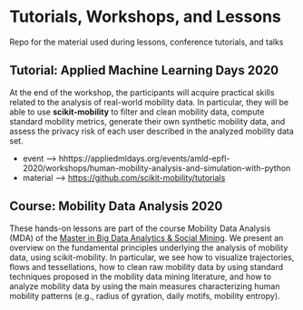 # Tutorials, Workshops, and Lessons
Repo for the material used during lessons, conference tutorials, and talks

## Tutorial: Applied Machine Learning Days 2020

At the end of the workshop, the participants will acquire practical skills related to the analysis of real-world mobility data. In particular, they will be able to use **scikit-mobility** to filter and clean mobility data, compute standard mobility metrics, generate their own synthetic mobility data, and assess the privacy risk of each user described in the analyzed mobility data set.

- event --> hhttps://appliedmldays.org/events/amld-epfl-2020/workshops/human-mobility-analysis-and-simulation-with-python 
- material --> https://github.com/scikit-mobility/tutorials

## Course: Mobility Data Analysis 2020

These hands-on lessons are part of the course Mobility Data Analysis (MDA) of the [Master in Big Data Analytics & Social Mining](https://www.masterbigdata.it/). 
We present an overview on the fundamental principles underlying the analysis of mobility data, using scikit-mobility. In particular, we see how to visualize trajectories, flows and tessellations, how to clean raw mobility data by using standard techniques proposed in the mobility data mining literature, and how to analyze mobility data by using the main measures characterizing human mobility patterns (e.g., radius of gyration, daily motifs, mobility entropy).

